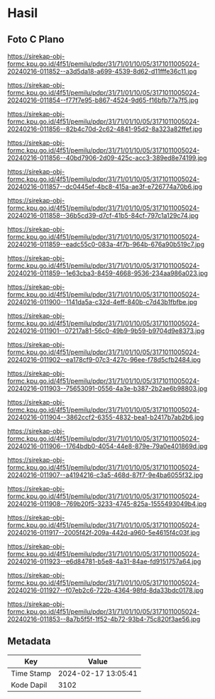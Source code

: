 # Hasil

## Foto C Plano

https://sirekap-obj-formc.kpu.go.id/4f51/pemilu/pdpr/31/71/01/10/05/3171011005024-20240216-011852--a3d5da18-a699-4539-8d62-d11fffe36c11.jpg

https://sirekap-obj-formc.kpu.go.id/4f51/pemilu/pdpr/31/71/01/10/05/3171011005024-20240216-011854--f77f7e95-b867-4524-9d65-f16bfb77a7f5.jpg

https://sirekap-obj-formc.kpu.go.id/4f51/pemilu/pdpr/31/71/01/10/05/3171011005024-20240216-011856--82b4c70d-2c62-4841-95d2-8a323a82ffef.jpg

https://sirekap-obj-formc.kpu.go.id/4f51/pemilu/pdpr/31/71/01/10/05/3171011005024-20240216-011856--40bd7906-2d09-425c-acc3-389ed8e74199.jpg

https://sirekap-obj-formc.kpu.go.id/4f51/pemilu/pdpr/31/71/01/10/05/3171011005024-20240216-011857--dc0445ef-4bc8-415a-ae3f-e726774a70b6.jpg

https://sirekap-obj-formc.kpu.go.id/4f51/pemilu/pdpr/31/71/01/10/05/3171011005024-20240216-011858--36b5cd39-d7cf-41b5-84cf-797c1a129c74.jpg

https://sirekap-obj-formc.kpu.go.id/4f51/pemilu/pdpr/31/71/01/10/05/3171011005024-20240216-011859--eadc55c0-083a-4f7b-964b-676a90b519c7.jpg

https://sirekap-obj-formc.kpu.go.id/4f51/pemilu/pdpr/31/71/01/10/05/3171011005024-20240216-011859--1e63cba3-8459-4668-9536-234aa986a023.jpg

https://sirekap-obj-formc.kpu.go.id/4f51/pemilu/pdpr/31/71/01/10/05/3171011005024-20240216-011900--1141da5a-c32d-4eff-840b-c7d43b1fbfbe.jpg

https://sirekap-obj-formc.kpu.go.id/4f51/pemilu/pdpr/31/71/01/10/05/3171011005024-20240216-011901--07217a81-56c0-49b9-9b59-b9704d9e8373.jpg

https://sirekap-obj-formc.kpu.go.id/4f51/pemilu/pdpr/31/71/01/10/05/3171011005024-20240216-011902--ea178cf9-07c3-427c-96ee-f78d5cfb2484.jpg

https://sirekap-obj-formc.kpu.go.id/4f51/pemilu/pdpr/31/71/01/10/05/3171011005024-20240216-011903--75653091-0556-4a3e-b387-2b2ae6b98803.jpg

https://sirekap-obj-formc.kpu.go.id/4f51/pemilu/pdpr/31/71/01/10/05/3171011005024-20240216-011904--3862ccf2-6355-4832-bea1-b2417b7ab2b6.jpg

https://sirekap-obj-formc.kpu.go.id/4f51/pemilu/pdpr/31/71/01/10/05/3171011005024-20240216-011906--1764bdb0-4054-44e8-879e-79a0e401869d.jpg

https://sirekap-obj-formc.kpu.go.id/4f51/pemilu/pdpr/31/71/01/10/05/3171011005024-20240216-011907--a4194216-c3a5-468d-87f7-9e4ba6055f32.jpg

https://sirekap-obj-formc.kpu.go.id/4f51/pemilu/pdpr/31/71/01/10/05/3171011005024-20240216-011908--769b20f5-3233-4745-825a-1555493049b4.jpg

https://sirekap-obj-formc.kpu.go.id/4f51/pemilu/pdpr/31/71/01/10/05/3171011005024-20240216-011917--2005f42f-209a-442d-a960-5e4615f4c03f.jpg

https://sirekap-obj-formc.kpu.go.id/4f51/pemilu/pdpr/31/71/01/10/05/3171011005024-20240216-011923--e6d84781-b5e8-4a31-84ae-fd9151757a64.jpg

https://sirekap-obj-formc.kpu.go.id/4f51/pemilu/pdpr/31/71/01/10/05/3171011005024-20240216-011927--f07eb2c6-722b-4364-98fd-8da33bdc0178.jpg

https://sirekap-obj-formc.kpu.go.id/4f51/pemilu/pdpr/31/71/01/10/05/3171011005024-20240216-011853--8a7b5f5f-1f52-4b72-93b4-75c820f3ae56.jpg


## Metadata

| Key        | Value               |
| ---------- | ------------------- |
| Time Stamp | 2024-02-17 13:05:41 |
| Kode Dapil | 3102                |



